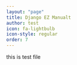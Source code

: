 ```yaml
---
layout: "page"
title: Django EZ Manualt
author: test
icon: fa-lightbulb
icon-style: regular
order: 7
---
```


this is test file